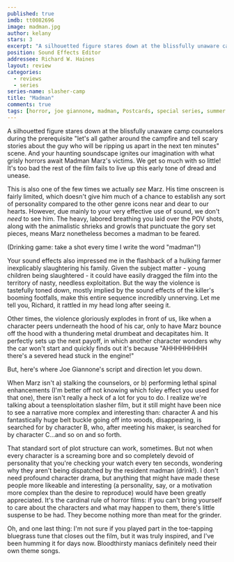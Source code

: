 ```yaml
---
published: true
imdb: tt0082696
image: madman.jpg
author: kelany
stars: 3
excerpt: "A silhouetted figure stares down at the blissfully unaware camp counselors during the prerequisite &#8220;let&rsquo;s all gather around the campfire and tell scary stories about the guy who will be ripping us apart in the next ten minutes&#8221; scene. And your haunting soundscape ignites our imagination with what grisly horrors await Madman Marz&rsquo;s victims."
position: Sound Effects Editor
addressee: Richard W. Haines
layout: review
categories:
  - reviews
  - series
series-name: slasher-camp
title: "Madman"
comments: true
tags: [horror, joe giannone, madman, Postcards, special series, summer camp, Summer Camp]
---
```

A silhouetted figure stares down at the blissfully unaware camp counselors during the prerequisite "let's all gather around the campfire and tell scary stories about the guy who will be ripping us apart in the next ten minutes" scene. And your haunting soundscape ignites our imagination with what grisly horrors await Madman Marz's victims. We get so much with so little! It's too bad the rest of the film fails to live up this early tone of dread and unease.

This is also one of the few times we actually _see_ Marz. His time onscreen is fairly limited, which doesn't give him much of a chance to establish any sort of personality compared to the other genre icons near and dear to our hearts. However, due mainly to your very effective use of sound, we don't _need_ to see him. The heavy, labored breathing you laid over the POV shots, along with the animalistic shrieks and growls that punctuate the gory set pieces, means Marz nonetheless becomes a madman to be feared.

(Drinking game: take a shot every time I write the word "madman"!)

Your sound effects also impressed me in the flashback of a hulking farmer inexplicably slaughtering his family. Given the subject matter - young children being slaughtered - it could have easily dragged the film into the territory of nasty, needless exploitation. But the way the violence is tastefully toned down, mostly implied by the sound effects of the killer's booming footfalls, make this entire sequence incredibly unnerving. Let me tell you, Richard, it rattled in my head long after seeing it.  
  
Other times, the violence gloriously explodes in front of us, like when a character peers underneath the hood of his car, only to have Marz bounce off the hood with a thundering metal drumbeat and decapitates him. It perfectly sets up the next payoff, in which another character wonders why the car won't start and quickly finds out it's because "AHHHHHHHHH there's a severed head stuck in the engine!"

But, here's where Joe Giannone's script and direction let you down. 

When Marz isn't a) stalking the counselors, or b) performing lethal spinal enhancements (I'm better off not knowing which foley effect you used for that one), there isn't really a heck of a lot for you to do. I realize we're talking about a teensploitation slasher film, but it still might have been nice to see a narrative more complex and interesting than: character A and his fantastically huge belt buckle going off into woods, disappearing, is searched for by character B, who, after meeting his maker, is searched for by character C…and so on and so forth.

That standard sort of plot structure can work, sometimes. But not when every character is a screaming bore and so completely devoid of personality that you're checking your watch every ten seconds, wondering why they aren't being dispatched by the resident madman (drink!).  I don't need profound character drama, but anything that might have made these people more likeable and interesting (a personality, say, or a motivation more complex than the desire to reproduce) would have been greatly appreciated. It's the cardinal rule of horror films: if you can't bring yourself to care about the characters and what may happen to them, there's little suspense to be had. They become nothing more than meat for the grinder.   
  
Oh, and one last thing: I'm not sure if you played part in the toe-tapping bluegrass tune that closes out the film, but it was truly inspired, and I've been humming it for days now.  Bloodthirsty maniacs definitely need their own theme songs.   
